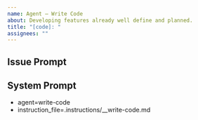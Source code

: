 ```yaml
---
name: Agent – Write Code
about: Developing features already well define and planned.
title: "[code]: "
assignees: ""
---
```


## Issue Prompt

## System Prompt

- agent=write-code
- instruction_file=.instructions/\_\_write-code.md
